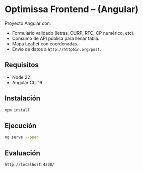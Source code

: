 # Optimissa Frontend – (Angular)

Proyecto Angular con:

* Formulario validado (letras, CURP, RFC, CP numérico, etc).
* Consumo de API pública para llenar tabla.
* Mapa Leaflet con coordenadas.
* Envío de datos a `http://httpbin.org/post`.

## Requisitos

* Node 22
* Angular CLI 19

## Instalación

```bash
npm install
```

## Ejecución

```bash
ng serve --open
```

## Evaluación

```bash
http://localhost:4200/
```

